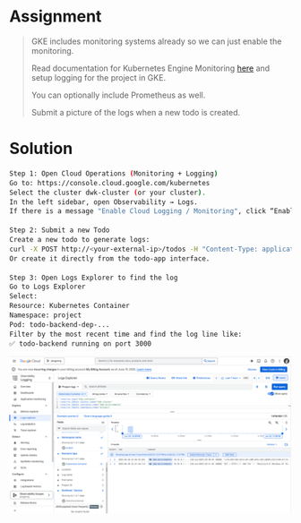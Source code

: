 # Assignment

> GKE includes monitoring systems already so we can just enable the monitoring.
> 
> Read documentation for Kubernetes Engine Monitoring [here](https://cloud.google.com/kubernetes-engine/docs/concepts/observability) and setup logging for the project in GKE.
> 
> You can optionally include Prometheus as well.
> 
> Submit a picture of the logs when a new todo is created.

# Solution

```bash
Step 1: Open Cloud Operations (Monitoring + Logging)
Go to: https://console.cloud.google.com/kubernetes
Select the cluster dwk-cluster (or your cluster).
In the left sidebar, open Observability → Logs.
If there is a message "Enable Cloud Logging / Monitoring", click “Enable” (GKE has built-in agent, you just need to enable it).

Step 2: Submit a new Todo
Create a new todo to generate logs:
curl -X POST http://<your-external-ip>/todos -H "Content-Type: application/json" -d '{"content": "This is a log test"}'
Or create it directly from the todo-app interface.

Step 3: Open Logs Explorer to find the log
Go to Logs Explorer
Select:
Resource: Kubernetes Container
Namespace: project
Pod: todo-backend-dep-...
Filter by the most recent time and find the log line like:
✅ todo-backend running on port 3000
```

![alt text](image.png)